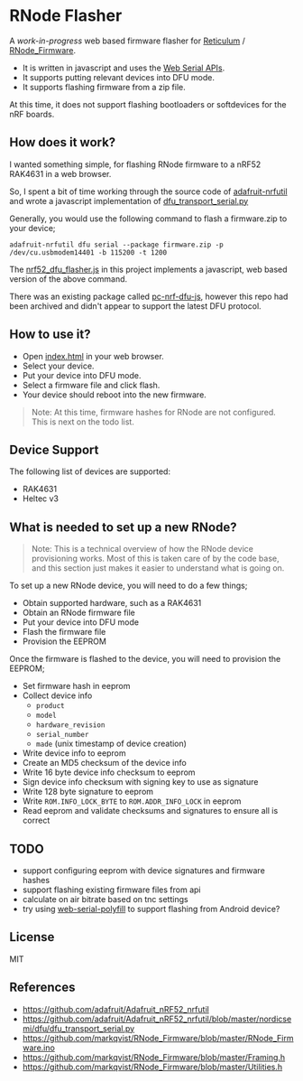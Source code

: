 # RNode Flasher

A _work-in-progress_ web based firmware flasher for [Reticulum](https://github.com/markqvist/Reticulum) / [RNode_Firmware](https://github.com/markqvist/RNode_Firmware).

- It is written in javascript and uses the [Web Serial APIs](https://developer.mozilla.org/en-US/docs/Web/API/Web_Serial_API).
- It supports putting relevant devices into DFU mode.
- It supports flashing firmware from a zip file.

At this time, it does not support flashing bootloaders or softdevices for the nRF boards.

## How does it work?

I wanted something simple, for flashing RNode firmware to a nRF52 RAK4631 in a web browser.

So, I spent a bit of time working through the source code of [adafruit-nrfutil](https://github.com/adafruit/Adafruit_nRF52_nrfutil) and wrote a javascript implementation of [dfu_transport_serial.py](https://github.com/adafruit/Adafruit_nRF52_nrfutil/blob/master/nordicsemi/dfu/dfu_transport_serial.py)

Generally, you would use the following command to flash a firmware.zip to your device;

```
adafruit-nrfutil dfu serial --package firmware.zip -p /dev/cu.usbmodem14401 -b 115200 -t 1200
```

The [nrf52_dfu_flasher.js](js/nrf52_dfu_flasher.js) in this project implements a javascript, web based version of the above command.

There was an existing package called [pc-nrf-dfu-js](https://github.com/NordicSemiconductor/pc-nrf-dfu-js), however this repo had been archived and didn't appear to support the latest DFU protocol.

## How to use it?

- Open [index.html](./index.html) in your web browser.
- Select your device.
- Put your device into DFU mode.
- Select a firmware file and click flash.
- Your device should reboot into the new firmware.

> Note: At this time, firmware hashes for RNode are not configured. This is next on the todo list.

## Device Support

The following list of devices are supported:

- RAK4631
- Heltec v3

## What is needed to set up a new RNode?

> Note: This is a technical overview of how the RNode device provisioning works.
> Most of this is taken care of by the code base, and this section just makes it easier to understand what is going on.

To set up a new RNode device, you will need to do a few things;

- Obtain supported hardware, such as a RAK4631
- Obtain an RNode firmware file
- Put your device into DFU mode
- Flash the firmware file
- Provision the EEPROM

Once the firmware is flashed to the device, you will need to provision the EEPROM;

- Set firmware hash in eeprom
- Collect device info
  - `product`
  - `model`
  - `hardware_revision`
  - `serial_number`
  - `made` (unix timestamp of device creation)
- Write device info to eeprom
- Create an MD5 checksum of the device info
- Write 16 byte device info checksum to eeprom
- Sign device info checksum with signing key to use as signature
- Write 128 byte signature to eeprom
- Write `ROM.INFO_LOCK_BYTE` to `ROM.ADDR_INFO_LOCK` in eeprom
- Read eeprom and validate checksums and signatures to ensure all is correct

## TODO

- support configuring eeprom with device signatures and firmware hashes
- support flashing existing firmware files from api
- calculate on air bitrate based on tnc settings
- try using [web-serial-polyfill](https://github.com/google/web-serial-polyfill) to support flashing from Android device?

## License

MIT

## References

- https://github.com/adafruit/Adafruit_nRF52_nrfutil
- https://github.com/adafruit/Adafruit_nRF52_nrfutil/blob/master/nordicsemi/dfu/dfu_transport_serial.py
- https://github.com/markqvist/RNode_Firmware/blob/master/RNode_Firmware.ino
- https://github.com/markqvist/RNode_Firmware/blob/master/Framing.h
- https://github.com/markqvist/RNode_Firmware/blob/master/Utilities.h

